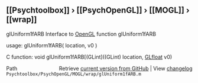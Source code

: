 ## [[Psychtoolbox]] &#8250; [[PsychOpenGL]] &#8250; [[MOGL]] &#8250; [[wrap]]

glUniform1fARB  Interface to [OpenGL](OpenGL) function glUniform1fARB  
  
usage:  glUniform1fARB( location, v0 )  
  
C function:  void glUniform1fARB[(GLint]((GLint) location, [GLfloat](GLfloat) v0)  




<div class="code_header" style="text-align:right;">
  <span style="float:left;">Path&nbsp;&nbsp;</span> <span class="counter">Retrieve <a href=
  "https://raw.github.com/Psychtoolbox-3/Psychtoolbox-3/beta/Psychtoolbox/PsychOpenGL/MOGL/wrap/glUniform1fARB.m">current version from GitHub</a> | View <a href=
  "https://github.com/Psychtoolbox-3/Psychtoolbox-3/commits/beta/Psychtoolbox/PsychOpenGL/MOGL/wrap/glUniform1fARB.m">changelog</a></span>
</div>
<div class="code">
  <code>Psychtoolbox/PsychOpenGL/MOGL/wrap/glUniform1fARB.m</code>
</div>

